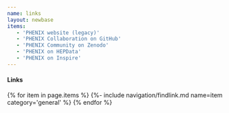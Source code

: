 ```yaml
---
name: links
layout: newbase
items:
   - 'PHENIX website (legacy)'
   - 'PHENIX Collaboration on GitHub'
   - 'PHENIX Community on Zenodo'
   - 'PHENIX on HEPData'
   - 'PHENIX on Inspire'
---
```

#### Links
{% for item in page.items %}
{%- include navigation/findlink.md name=item category='general' %}
{% endfor %}
